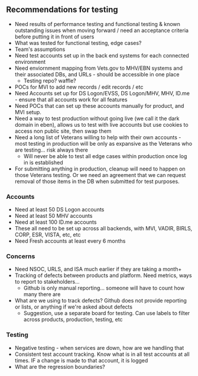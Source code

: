 ## Recommendations for testing	
	
- Need results of performance testing and functional testing & known outstanding issues when moving forward / need an acceptance criteria before putting it in front of users	
- What was tested for functional testing, edge cases?	
- Team's assumptions	
- Need test accounts set up in the back end systems for each connected environment	
- Need enviornment mapping from Vets.gov to MHV/EBN systems and their associated DBs, and URLs - should be accessible in one place
   - Testing repo? waffle? 
- POCs for MVI to add new records / edit records / etc	
- Need Accounts set up for DS Logon/EVSS, DS Logon/MHV, MHV, ID.me - ensure that all accounts work for all features	
- Need POCs that can set up these accounts manually for product, and MVI setup. 	
- Need a way to test production without going live (we call it the dark domain in eben), allows us to test with live accounts but use cookies to access non public site, then swap them	
- Need a long list of Veterans willing to help with their own accounts - most testing in production will be only as expansive as the Veterans who are testing… risk always there	
  - Will never be able to test all edge cases within production once log in is established
- For submitting anything in production, cleanup will need to happen on those Veterans testing. Or we need an agreement that we can request removal of those items in the DB when submitted for test purposes.	

### Accounts	
- Need at least 50 DS Logon accounts	
- Need at least 50 MHV accounts	
- Need at least 100 ID.me accounts	
- These all need to be set up across all backends, with MVI, VADIR, BIRLS, CORP, ESR, VISTA, etc, etc	
- Need Fresh accounts at least every 6 months	

### Concerns
- Need NSOC, URLS, and ISA much earlier if they are taking a month+ 
- Tracking of defects between products and platform. Need metrics, ways to report to stakeholders...
	- Github is only manual reporting... someone will have to count how many there are
- What are we using to track defects? Github does not provide reporting or lists, or anything if we're asked about defects	
  - Suggestion, use a separate board for testing. Can use labels to filter across products, production, testing, etc

### Testing	
- Negative testing - when services are down, how are we handling that	
- Consistent test account tracking. Know what is in all test accounts at all times. IF a change is made to that account, it is logged
- What are the regression boundaries? 
 

